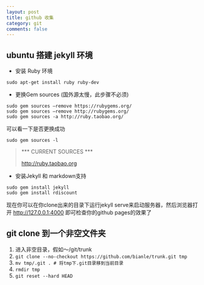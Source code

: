 ```yaml
---
layout: post
title: github 收集
category: git
comments: false
---
```


## ubuntu 搭建 jekyll 环境

* 安装 Ruby 环境

```
sudo apt-get install ruby ruby-dev
```

* 更换Gem sources (国外源太慢，此步骤不必须)

```
sudo gem sources –remove https://rubygems.org/  
sudo gem sources –remove http://rubygems.org/  
sudo gem sources -a http://ruby.taobao.org/  
```

可以看一下是否更换成功

```
sudo gem sources -l
```

>*** CURRENT SOURCES ***
>
> http://ruby.taobao.org

* 安装Jekyll 和 markdown支持

```
sudo gem install jekyll  
sudo gem install rdiscount
```

现在你可以在你clone出来的目录下运行jekyll serve来启动服务器，然后浏览器打开 http://127.0.0.1:4000 即可检查你的github pages的效果了


## git clone 到一个非空文件夹

1. 进入非空目录，假如～/git/trunk
2. `git clone --no-checkout https://github.com/bianle/trunk.git tmp`  
3. `mv tmp/.git . # 将tmp下.git目录移到当前目录 `  
4. `rmdir tmp`  
5. `git reset --hard HEAD`  
